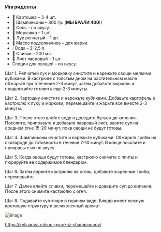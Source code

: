 ### Ингриденты
- 🥔 Картошка – 3-4 шт.
- 🍄 Шампиньоны – 300 гр. (**МЫ БРАЛИ 400!**)
- 🧂 Соль – по вкусу.
- 🥕 Морковка – 1 шт.
- 🧅 Лук репчатый – 1 шт.
- 🧴 Масло подсолнечное – для жарки.
- 💧 Вода – 2-2,5 л.
- 🥛 Сливки – 200 мл.
- 🍃 Лист лавровый – 1 шт.
- Специи для овощей – по вкусу.

Шаг 1. Репчатый лук и морковку очистите и нарежьте овощи мелкими кубиками. В кастрюле с толстым дном на растительном масле обжарьте лук в течение 2-3 минут, затем добавьте морковь и продолжайте готовить еще 2-3 минуты.

Шаг 2. Картошку очистите и нарежьте кубиками. Добавьте картофель в кастрюлю к луку и моркови, перемешайте и жарьте все вместе 2-3 минуты.

Шаг 3. После этого влейте воду и доведите бульон до кипения. Посолите, приправьте и добавьте лавровый лист, варите суп на среднем огне 15-20 минут, пока овощи не будут готовы.

Шаг 4. Шампиньоны очистите и нарежьте кубиками. Обжарьте грибы на сковороде до готовности в течение 7-10 минут. В конце посолите и приправьте их по вкусу.

Шаг 5. Когда овощи будут готовы, кастрюлю снимите с плиты и пюрируйте ее содержимое блендером.

Шаг 6. Затем верните кастрюлю на огонь, добавьте жаренные грибы, перемешайте.

Шаг 7. Далее влейте сливки, перемешайте и доведите суп до кипения. После этого снимите кастрюлю с огня.

Шаг 8. Подавайте суп-пюре в горячем виде. Блюдо имеет нежную кремовую структуру и великолепный аромат.

![image](https://github.com/private92repo/kitchen/assets/100151463/6f159f2b-5b69-4bb3-9075-6cc688d740fa)

https://kylinariya.ru/sup-pyure-iz-shampinonov/
